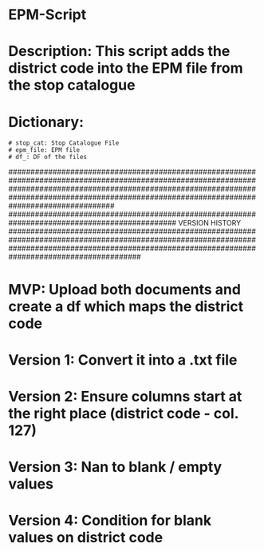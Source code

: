 # EPM-Script
# Description: This script adds the district code into the EPM file from the stop catalogue 
# Dictionary: 
    # stop_cat: Stop Catalogue File
    # epm_file: EPM file
    # df_: DF of the files


########################################################################################################################################################################################################################################################
############################################################################################## VERSION HISTORY ######################################################################################################################################################################################################
# MVP: Upload both documents and create a df which maps the district code
# Version 1: Convert it into a .txt file
# Version 2: Ensure columns start at the right place (district code - col. 127)
# Version 3: Nan to blank / empty values
# Version 4: Condition for blank values on district code
